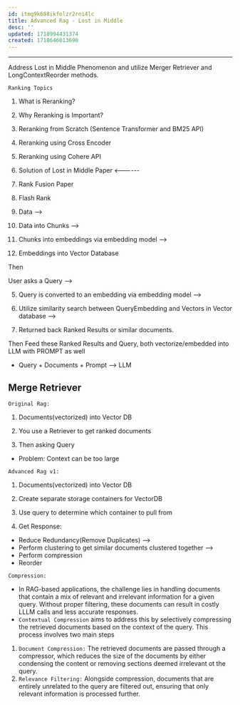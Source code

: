 ```yaml
---
id: itmg9k688ikfolzr2rni4lc
title: Advanced Rag - Lost in Middle
desc: ''
updated: 1718994431374
created: 1718646013698
---
```

---
Address Lost in Middle Phenomenon and utilize Merger Retriever and LongContextReorder methods.

`Ranking Topics`
1. What is Reranking?
2. Why Reranking is Important?
3. Reranking from Scratch (Sentence Transformer and BM25 API)
4. Reranking using Cross Encoder
5. Reranking using Cohere API
6. Solution of Lost in Middle Paper <------
7. Rank Fusion Paper 
8. Flash Rank 

1. Data --> 

2. Data into Chunks -->

3. Chunks into embeddings via embedding model -->

4. Embeddings into Vector Database

Then

 User asks a Query -->

5. Query is converted to an embedding via embedding model -->

6. Utilize similarity search between QueryEmbedding and Vectors in Vector database -->

7. Returned back Ranked Results or similar documents.

Then Feed these Ranked Results and Query, both vectorize/embedded into LLM with PROMPT as well

- Query + Documents + Prompt --> LLM

## Merge Retriever

`Original Rag:`

1. Documents(vectorized) into Vector DB

2. You use a Retriever to get ranked documents

3. Then asking Query

- Problem: Context can be too large

`Advanced Rag v1:`

1. Documents(vectorized) into Vector DB

2. Create separate storage containers for VectorDB

3. Use query to determine which container to pull from

4. Get Response: 
- Reduce Redundancy(Remove Duplicates) --> 
- Perform clustering to get similar documents clustered together -->
- Perform compression
- Reorder

`Compression:` 
- In RAG-based applications, the challenge lies in handling documents that contain a mix of relevant and irrelevant information for a given query. Without proper filtering, these documents can result in costly LLLM calls and less accurate responses.
- `Contextual Compression` aims to address this by selectively compressing the retrieved documents based on the context of the query. This process involves two main steps
1. `Document Compression:` The retrieved documents are passed through a compressor, which reduces the size of the documents by either condensing the content or removing sections deemed irrelevant ot the query.
2. `Relevance Filtering:` Alongside compression, documents that are entirely unrelated to the query are filtered out, ensuring that only relevant information is processed further.
